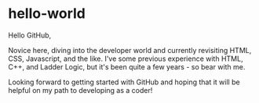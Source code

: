 # hello-world

Hello GitHub,

Novice here, diving into the developer world and currently revisiting HTML, CSS, Javascript, and the like. 
I've some previous experience with HTML, C++, and Ladder Logic, but it's been quite a few years - so bear with me.

Looking forward to getting started with GitHub and hoping that it will be helpful on my path to developing as a coder!
